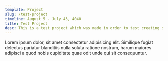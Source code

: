 ```yaml
---
template: Project
slug: /test-project
timeline: August 5 - July 43, 4040
title: Test Project
desc: This is a test project which was made in order to test creating static pages with markdown in Gatsby. Later on I will add all of my actual projects in this manner, and each one will have its own statically generated page. 
---
```


Lorem ipsum dolor, sit amet consectetur adipisicing elit. Similique fugiat delectus pariatur blanditiis nulla soluta ratione nostrum, harum maiores adipisci a quod nobis cupiditate quae odit unde qui sit consequuntur.
